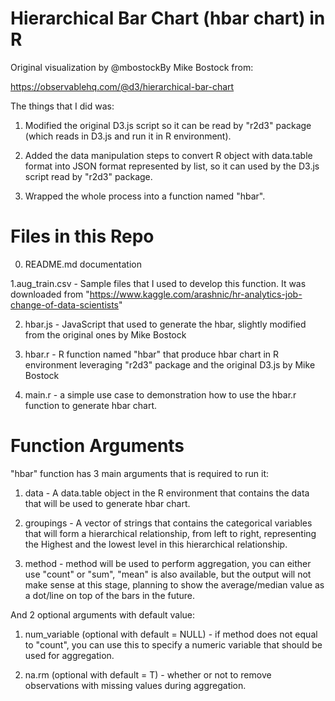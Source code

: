 # Hierarchical Bar Chart (hbar chart) in R

Original visualization by @mbostockBy Mike Bostock from:

https://observablehq.com/@d3/hierarchical-bar-chart

The things that I did was:

1. Modified the original D3.js script so it can be read by "r2d3" package (which reads in D3.js and run it in R environment).

2. Added the data manipulation steps to convert R object with data.table format into JSON format represented by list, so it can used by the D3.js script read by "r2d3" package.

3. Wrapped the whole process into a function named "hbar".

# Files in this Repo

0. README.md documentation 

1.aug_train.csv - Sample files that I used to develop this function.
It was downloaded from "https://www.kaggle.com/arashnic/hr-analytics-job-change-of-data-scientists"

2. hbar.js - JavaScript that used to generate the hbar, slightly modified from the original ones by Mike Bostock

3. hbar.r - R function named "hbar" that produce hbar chart in R environment leveraging "r2d3" package and the original D3.js by Mike Bostock

4. main.r - a simple use case to demonstration how to use the hbar.r function to generate hbar chart.

# Function Arguments

"hbar" function has 3 main arguments that is required to run it:

1. data - A data.table object in the R environment that contains the data that will be used to generate hbar chart.

2. groupings - A vector of strings that contains the categorical variables that will form a hierarchical relationship, from left to right, representing the Highest and the lowest level in this hierarchical relationship.

3. method - method will be used to perform aggregation, you can either use "count" or "sum", "mean" is also available, but the output will not make sense at this stage, planning to show the average/median value as a dot/line on top of the bars in the future.

And 2 optional arguments with default value:

1. num_variable (optional with default = NULL) - if method does not equal to "count", you can use this to specify a numeric variable that should be used for aggregation.

2. na.rm (optional with default = T) - whether or not to remove observations with missing values during aggregation.
